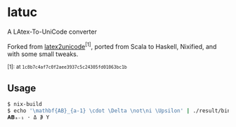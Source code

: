 # latuc

A LAtex-To-UniCode converter

Forked from [latex2unicode](https://github.com/tomtung/latex2unicode)<sup>[1]</sup>, ported from Scala to Haskell, Nixified, and with some small tweaks.

<sup>[1]: at `1c8b7c4af7c0f2aee3937c5c24305fd01063bc1b`</sup>

## Usage

```bash
$ nix-build
$ echo '\mathbf{AB}_{a-1} \cdot \Delta \not\ni \Upsilon' | ./result/bin/latuc
𝐀𝐁ₐ₋₁ ⋅ Δ ∌ Υ
```
